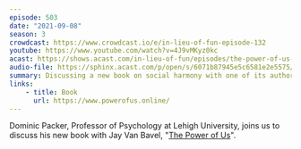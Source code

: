 ```yaml
---
episode: 503
date: "2021-09-08"
season: 3
crowdcast: https://www.crowdcast.io/e/in-lieu-of-fun-episode-132
youtube: https://www.youtube.com/watch?v=4J9vMKyz0kc
acast: https://shows.acast.com/in-lieu-of-fun/episodes/the-power-of-us-and-dominic-packer
audio-file: https://sphinx.acast.com/p/open/s/6071b87945e5c6581e2e5575/e/613a75854cd44f0012dc21c2/media.mp3
summary: Discussing a new book on social harmony with one of its authors
links:
    - title: Book
      url: https://www.powerofus.online/
---
```

Dominic Packer, Professor of Psychology at Lehigh University, joins us to discuss his new book with Jay Van Bavel, "[The Power of Us][book]".

[book]: https://www.powerofus.online/

